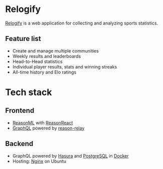 # Relogify

[Relogify](https://relogify.com) is a web application for collecting and analyzing sports statistics.

## Feature list

- Create and manage multiple communities
- Weekly results and leaderboards
- Head-to-Head statistics
- Individual player results, stats and winning streaks
- All-time history and Elo ratings

# Tech stack

## Frontend

- [ReasonML](https://reasonml.github.io/) with [ReasonReact](https://reasonml.github.io/reason-react/)
- [GraphQL](https://graphql.org/) powered by [reason-relay](https://github.com/zth/reason-relay)

## Backend

- GraphQL powered by [Hasura](https://hasura.io/) and [PostgreSQL](https://www.postgresql.org/) in [Docker](https://www.docker.com/)
- Hosting: [Nginx](https://www.nginx.com/) on Ubuntu

